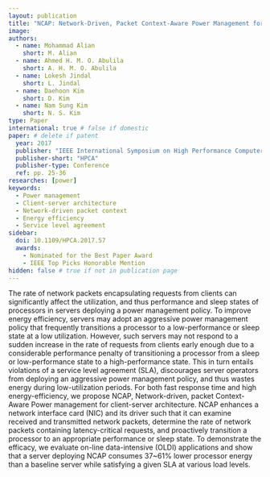 ```yaml
---
layout: publication
title: "NCAP: Network-Driven, Packet Context-Aware Power Management for Client-Server Architecture"
image:
authors:
  - name: Mohammad Alian
    short: M. Alian
  - name: Ahmed H. M. O. Abulila
    short: A. H. M. O. Abulila
  - name: Lokesh Jindal
    short: L. Jindal
  - name: Daehoon Kim
    short: D. Kim
  - name: Nam Sung Kim
    short: N. S. Kim
type: Paper
international: true # false if domestic
paper: # delete if patent
  year: 2017
  publisher: "IEEE International Symposium on High Performance Computer Architecture"
  publisher-short: "HPCA"
  publisher-type: Conference
  ref: pp. 25-36
researches: [power]
keywords:
  - Power management
  - Client-server architecture
  - Network-driven packet context
  - Energy efficiency
  - Service level agreement
sidebar:
  doi: 10.1109/HPCA.2017.57
  awards:
    - Nominated for the Best Paper Award
    - IEEE Top Picks Honorable Mention
hidden: false # true if not in publication page
---
```


The rate of network packets encapsulating requests from clients can significantly affect the utilization, and thus performance and sleep states of processors in servers deploying a power management policy. To improve energy efficiency, servers may adopt an aggressive power management policy that frequently transitions a processor to a low-performance or sleep state at a low utilization. However, such servers may not respond to a sudden increase in the rate of requests from clients early enough due to a considerable performance penalty of transitioning a processor from a sleep or low-performance state to a high-performance state. This in turn entails violations of a service level agreement (SLA), discourages server operators from deploying an aggressive power management policy, and thus wastes energy during low-utilization periods. For both fast response time and high energy-efficiency, we propose NCAP, Network-driven, packet Context-Aware Power management for client-server architecture. NCAP enhances a network interface card (NIC) and its driver such that it can examine received and transmitted network packets, determine the rate of network packets containing latency-critical requests, and proactively transition a processor to an appropriate performance or sleep state. To demonstrate the efficacy, we evaluate on-line data-intensive (OLDI) applications and show that a server deploying NCAP consumes 37~61% lower processor energy than a baseline server while satisfying a given SLA at various load levels.